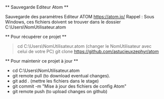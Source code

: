** Sauvegarde Editeur Atom **

Sauvegarde des paramètres Editeur ATOM https://atom.io/
Rappel :
Sous Windows, ces fichiers doivent se trouver dans le dossier C:\Users\NomUtilisateur\.atom

** Pour récupérer ce projet **
> cd C:\Users\NomUtilisateur\.atom (changer le NomUtilisateur avec celui de votre PC)
> git clone https://github.com/astucieuxzephyr/atom

** Pour maintenir ce projet à jour **
- cd C:\Users\NomUtilisateur\.atom
- git remote pull (to download eventual changes).
- git add *.* (mettre les fichiers dans le stage)
- git commit -m "Mise à jour des fichiers de config Atom"
- git remote push (to upload changes on github)

